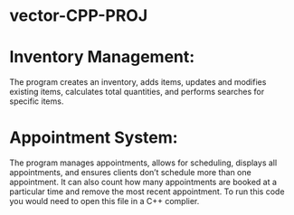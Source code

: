 # vector-CPP-PROJ

# Inventory Management: 
The program creates an inventory, adds items, updates and modifies existing items, calculates total quantities, and performs searches for specific items.

# Appointment System: 
The program manages appointments, allows for scheduling, displays all appointments, and ensures clients don’t schedule more than one appointment. It can also count how many appointments are booked at a particular time and remove the most recent appointment.
To run this code you would need to open this file in a C++ complier. 
